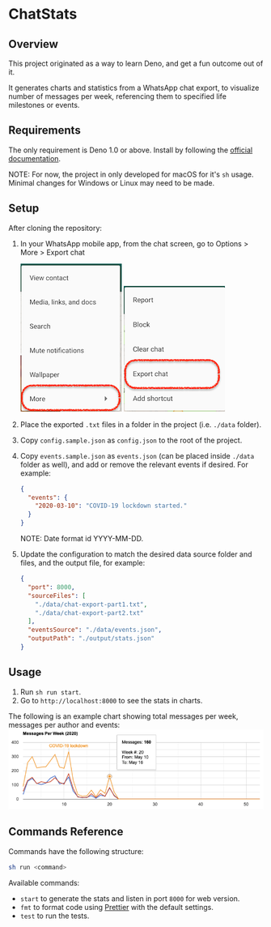 # ChatStats

## Overview

This project originated as a way to learn Deno, and get a fun outcome out of it.

It generates charts and statistics from a WhatsApp chat export, to visualize number of messages per week, referencing them to specified life milestones or events.

## Requirements

The only requirement is Deno 1.0 or above. Install by following the [official documentation](https://deno.land/#installation).

NOTE: For now, the project in only developed for macOS for it's `sh` usage. Minimal changes for Windows or Linux may need to be made.

## Setup

After cloning the repository:
1. In your WhatsApp mobile app, from the chat screen, go to Options > More > Export chat

    ![Chat Options Menu](./docs/export-screenshot1.png "Chat Options Menu") ![Chat Options > More Menu](./docs/export-screenshot2.png "Chat Options > More Menu")
2. Place the exported `.txt` files in a folder in the project (i.e. `./data` folder).
3. Copy `config.sample.json` as `config.json` to the root of the project.
4. Copy `events.sample.json` as `events.json` (can be placed inside `./data` folder as well), and add or remove the relevant events if desired. For example:
    ```json
    {
      "events": {
        "2020-03-10": "COVID-19 lockdown started."
      }
    }
    ```
   NOTE: Date format id YYYY-MM-DD.
5. Update the configuration to match the desired data source folder and files, and the output file, for example:
    ```json
    {
      "port": 8000,
      "sourceFiles": [
        "./data/chat-export-part1.txt",
        "./data/chat-export-part2.txt"
      ],
      "eventsSource": "./data/events.json",
      "outputPath": "./output/stats.json"
    }
    ```

## Usage

1. Run `sh run start`.
2. Go to `http://localhost:8000` to see the stats in charts.

The following is an example chart showing total messages per week, messages per author and events:
![Example Chart](./docs/chart.png "Example Chart")

## Commands Reference

Commands have the following structure:

```bash
sh run <command>
```

Available commands:
* `start` to generate the stats and listen in port `8000` for web version.
* `fmt` to format code using [Prettier](https://prettier.io/) with the default settings.
* `test` to run the tests.
